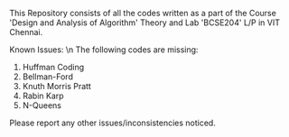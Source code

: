 This Repository consists of all the codes written as a part of the Course 'Design and Analysis of Algorithm' Theory and Lab 'BCSE204' L/P in VIT Chennai.

Known Issues: \n
The following codes are missing:
1) Huffman Coding
2) Bellman-Ford
3) Knuth Morris Pratt
4) Rabin Karp
5) N-Queens

Please report any other issues/inconsistencies noticed. 
